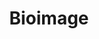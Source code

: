 ---
title: Bioimage
contributors: [ Laura Cooper ]
description: 
page_id: bioimage_collection
toc: true
---